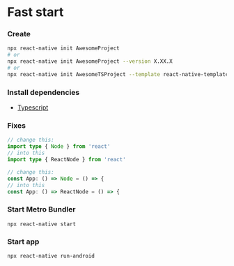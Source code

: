 # Fast start

### Create

```bash
npx react-native init AwesomeProject
# or
npx react-native init AwesomeProject --version X.XX.X
# or
npx react-native init AwesomeTSProject --template react-native-template-typescript
```

### Install dependencies

* [Typescript](https://reactnative.dev/docs/typescript)

### Fixes

```typescript
// change this:
import type { Node } from 'react'
// into this
import type { ReactNode } from 'react'
```

```typescript
// change this:
const App: () => Node = () => {
// into this
const App: () => ReactNode = () => {
```

### Start Metro Bundler

```
npx react-native start
```

### Start app

```bash
npx react-native run-android
```

